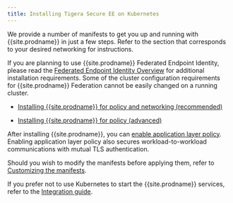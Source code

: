 ```yaml
---
title: Installing Tigera Secure EE on Kubernetes
---
```


We provide a number of manifests to get you up and running with {{site.prodname}} in
just a few steps. Refer to the section that corresponds to your desired networking
for instructions.

If you are planning to use {{site.prodname}} Federated Endpoint Identity, please read the
[Federated Endpoint Identity Overview](/{{page.version}}/usage/federation/index) for additional
installation requirements. Some of the cluster configuration requirements for {{site.prodname}} Federation
cannot be easily changed on a running cluster.

- [Installing {{site.prodname}} for policy and networking (recommended)](calico)

- [Installing {{site.prodname}} for policy (advanced)](other)

After installing {{site.prodname}}, you can [enable application layer policy](app-layer-policy).
Enabling application layer policy also secures workload-to-workload communications with mutual
TLS authentication.

Should you wish to modify the manifests before applying them, refer to
[Customizing the manifests](config-options).

If you prefer not to use Kubernetes to start the {{site.prodname}} services, refer to the
[Integration guide](integration).
